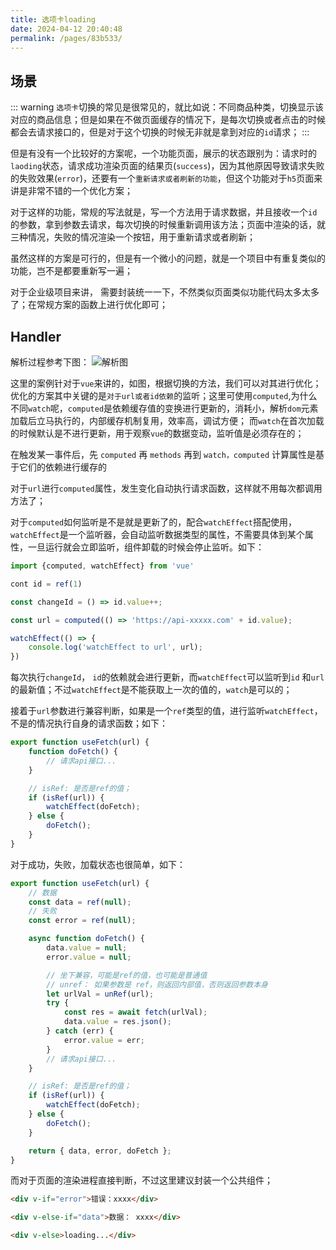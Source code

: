 ```yaml
---
title: 选项卡loading
date: 2024-04-12 20:40:48
permalink: /pages/83b533/
---
```


<Badge text="项目Demo" type="error" vertical="middle"/>

## 场景

::: warning
`选项卡`切换的常见是很常见的，就比如说：不同商品种类，切换显示该对应的商品信息；但是如果在不做页面缓存的情况下，是每次切换或者点击的时候都会去请求接口的，但是对于这个切换的时候无非就是拿到对应的`id`请求；
:::

但是有没有一个比较好的方案呢，一个功能页面，展示的状态跟别为：请求时的`laoding`状态，请求成功渲染页面的结果页(`success`)，因为其他原因导致请求失败的失败效果(`error`)，还要有一个`重新请求或者刷新的功能`，但这个功能对于`h5`页面来讲是非常不错的一个优化方案；

对于这样的功能，常规的写法就是，写一个方法用于请求数据，并且接收一个`id`的参数，拿到参数去请求，每次切换的时候重新调用该方法；页面中渲染的话，就三种情况，失败的情况渲染一个按钮，用于重新请求或者刷新；

虽然这样的方案是可行的，但是有一个微小的问题，就是一个项目中有重复类似的功能，岂不是都要重新写一遍；

对于企业级项目来讲， 需要封装统一一下，不然类似页面类似功能代码太多太多了；在常规方案的函数上进行优化即可；

## Handler

解析过程参考下图：
![解析图](https://qiniu.wangxiaoze.wang/hexo-blog/tabs_loading.png)

这里的案例针对于`vue`来讲的，如图，根据切换的方法，我们可以对其进行优化；优化的方案其中关键的是`对于url或者id依赖`的监听；这里可使用`computed`,为什么不同`watch`呢，`computed`是依赖缓存值的变换进行更新的，消耗小，解析`dom`元素加载后立马执行的，内部缓存机制复用，效率高，调试方便； 而`watch`在首次加载的时候默认是不进行更新，用于观察`vue`的数据变动，监听值是必须存在的；

在触发某一事件后，先 `computed` 再 `methods` 再到 `watch，computed` 计算属性是基于它们的依赖进行缓存的

对于`url`进行`computed`属性，发生变化自动执行请求函数，这样就不用每次都调用方法了；

对于`computed`如何监听是不是就是更新了的，配合`watchEffect`搭配使用，`watchEffect`是一个监听器，会自动监听数据类型的属性，不需要具体到某个属性，一旦运行就会立即监听，组件卸载的时候会停止监听。如下：

```js
import {computed, watchEffect} from 'vue'

cont id = ref(1)

const changeId = () => id.value++;

const url = computed(() => 'https://api-xxxxx.com' + id.value);

watchEffect(() => {
    console.log('watchEffect to url', url);
})

```

每次执行`changeId`， `id`的依赖就会进行更新，而`watchEffect`可以监听到`id` 和`url`的最新值；不过`watchEffect`是不能获取上一次的值的，`watch`是可以的；

接着于`url`参数进行兼容判断，如果是一个`ref`类型的值，进行监听`watchEffect`，不是的情况执行自身的请求函数；如下：

```js
export function useFetch(url) {
	function doFetch() {
		// 请求api接口...
	}

	// isRef: 是否是ref的值；
	if (isRef(url)) {
		watchEffect(doFetch);
	} else {
		doFetch();
	}
}
```

对于成功，失败，加载状态也很简单，如下：

```js
export function useFetch(url) {
	// 数据
	const data = ref(null);
	// 失败
	const error = ref(null);

	async function doFetch() {
		data.value = null;
		error.value = null;

		// 坐下兼容，可能是ref的值，也可能是普通值
		// unref： 如果参数是 ref，则返回内部值，否则返回参数本身
		let urlVal = unRef(url);
		try {
			const res = await fetch(urlVal);
			data.value = res.json();
		} catch (err) {
			error.value = err;
		}
		// 请求api接口...
	}

	// isRef: 是否是ref的值；
	if (isRef(url)) {
		watchEffect(doFetch);
	} else {
		doFetch();
	}

	return { data, error, doFetch };
}
```

而对于页面的渲染进程直接判断，不过这里建议封装一个公共组件；

```html
<div v-if="error">错误：xxxx</div>

<div v-else-if="data">数据： xxxx</div>

<div v-else>loading...</div>
```
